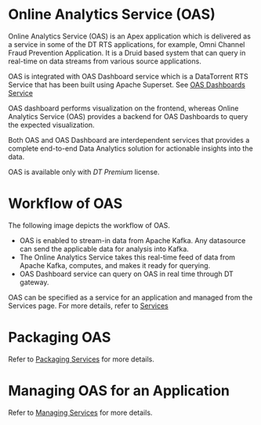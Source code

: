 # Online Analytics Service (OAS)

Online Analytics Service (OAS) is an Apex application which is delivered as a service in some of the DT RTS applications, for example, Omni Channel Fraud Prevention Application.  It is a Druid based system that can query in real-time on data streams from various source applications.

OAS is integrated with OAS Dashboard service which is a DataTorrent RTS Service that has been built using Apache Superset. See [OAS Dashboards Service](oas_dashboards)

OAS dashboard performs visualization on the frontend, whereas Online Analytics Service (OAS) provides a backend for OAS Dashboards to query the expected visualization.

Both OAS and OAS Dashboard are interdependent services that provides a complete end-to-end Data Analytics solution for actionable insights into the data.

OAS is available only with _DT Premium_ license.

# Workflow of OAS

The following image depicts the workflow of OAS.

- OAS is enabled to stream-in data from Apache Kafka. Any datasource can send the applicable data for analysis into Kafka.
- The Online Analytics Service takes this real-time feed of data from Apache Kafka, computes, and makes it ready for querying.
- OAS Dashboard service can query on OAS in real time through DT gateway.

OAS can be specified as a service for an application and managed from the Services page. For more details, refer to [Services](services.md)

# Packaging OAS

Refer to [Packaging Services](services) for more details.

# Managing OAS for an Application

Refer to [Managing Services](services) for more details.
